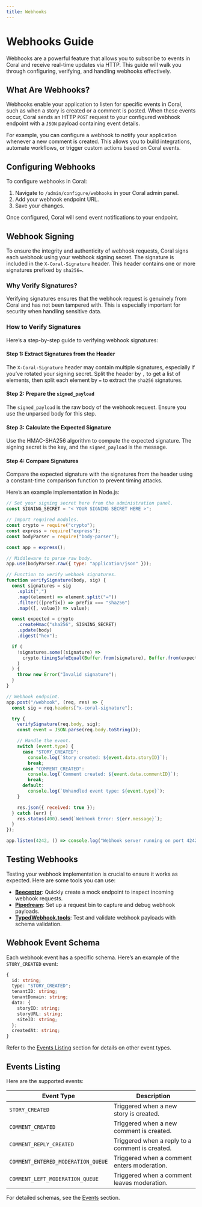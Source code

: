 ```yaml
---
title: Webhooks
---
```


# Webhooks Guide

Webhooks are a powerful feature that allows you to subscribe to events in Coral and receive real-time updates via HTTP. This guide will walk you through configuring, verifying, and handling webhooks effectively.

## What Are Webhooks?

Webhooks enable your application to listen for specific events in Coral, such as when a story is created or a comment is posted. When these events occur, Coral sends an HTTP `POST` request to your configured webhook endpoint with a `JSON` payload containing event details.

For example, you can configure a webhook to notify your application whenever a new comment is created. This allows you to build integrations, automate workflows, or trigger custom actions based on Coral events.

## Configuring Webhooks

To configure webhooks in Coral:

1. Navigate to `/admin/configure/webhooks` in your Coral admin panel.
2. Add your webhook endpoint URL.
3. Save your changes.

Once configured, Coral will send event notifications to your endpoint.

## Webhook Signing

To ensure the integrity and authenticity of webhook requests, Coral signs each webhook using your webhook signing secret. The signature is included in the `X-Coral-Signature` header. This header contains one or more signatures prefixed by `sha256=`.

### Why Verify Signatures?

Verifying signatures ensures that the webhook request is genuinely from Coral and has not been tampered with. This is especially important for security when handling sensitive data.

### How to Verify Signatures

Here’s a step-by-step guide to verifying webhook signatures:

#### **Step 1**: Extract Signatures from the Header

The `X-Coral-Signature` header may contain multiple signatures, especially if you’ve rotated your signing secret. Split the header by `,` to get a list of elements, then split each element by `=` to extract the `sha256` signatures.

#### **Step 2**: Prepare the `signed_payload`

The `signed_payload` is the raw body of the webhook request. Ensure you use the unparsed body for this step.

#### **Step 3**: Calculate the Expected Signature

Use the HMAC-SHA256 algorithm to compute the expected signature. The signing secret is the key, and the `signed_payload` is the message.

#### **Step 4**: Compare Signatures

Compare the expected signature with the signatures from the header using a constant-time comparison function to prevent timing attacks.

Here’s an example implementation in Node.js:

```js
// Set your signing secret here from the administration panel.
const SIGNING_SECRET = "< YOUR SIGNING SECRET HERE >";

// Import required modules.
const crypto = require("crypto");
const express = require("express");
const bodyParser = require("body-parser");

const app = express();

// Middleware to parse raw body.
app.use(bodyParser.raw({ type: "application/json" }));

// Function to verify webhook signatures.
function verifySignature(body, sig) {
  const signatures = sig
    .split(",")
    .map((element) => element.split("="))
    .filter(([prefix]) => prefix === "sha256")
    .map(([, value]) => value);

  const expected = crypto
    .createHmac("sha256", SIGNING_SECRET)
    .update(body)
    .digest("hex");

  if (
    !signatures.some((signature) =>
      crypto.timingSafeEqual(Buffer.from(signature), Buffer.from(expected))
    )
  ) {
    throw new Error("Invalid signature");
  }
}

// Webhook endpoint.
app.post("/webhook", (req, res) => {
  const sig = req.headers["x-coral-signature"];

  try {
    verifySignature(req.body, sig);
    const event = JSON.parse(req.body.toString());

    // Handle the event.
    switch (event.type) {
      case "STORY_CREATED":
        console.log(`Story created: ${event.data.storyID}`);
        break;
      case "COMMENT_CREATED":
        console.log(`Comment created: ${event.data.commentID}`);
        break;
      default:
        console.log(`Unhandled event type: ${event.type}`);
    }

    res.json({ received: true });
  } catch (err) {
    res.status(400).send(`Webhook Error: ${err.message}`);
  }
});

app.listen(4242, () => console.log("Webhook server running on port 4242"));
```

## Testing Webhooks

Testing your webhook implementation is crucial to ensure it works as expected. Here are some tools you can use:

- **[Beeceptor](https://beeceptor.com/)**: Quickly create a mock endpoint to inspect incoming webhook requests.
- **[Pipedream](https://pipedream.com/requestbin)**: Set up a request bin to capture and debug webhook payloads.
- **[TypedWebhook.tools](https://typedwebhook.tools/)**: Test and validate webhook payloads with schema validation.

## Webhook Event Schema

Each webhook event has a specific schema. Here’s an example of the `STORY_CREATED` event:

```ts
{
  id: string;
  type: "STORY_CREATED";
  tenantID: string;
  tenantDomain: string;
  data: {
    storyID: string;
    storyURL: string;
    siteID: string;
  };
  createdAt: string;
}
```

Refer to the [Events Listing](#events-listing) section for details on other event types.

## Events Listing

Here are the supported events:

| Event Type                        | Description                                      |
|-----------------------------------|--------------------------------------------------|
| `STORY_CREATED`                   | Triggered when a new story is created.           |
| `COMMENT_CREATED`                 | Triggered when a new comment is created.         |
| `COMMENT_REPLY_CREATED`           | Triggered when a reply to a comment is created.  |
| `COMMENT_ENTERED_MODERATION_QUEUE`| Triggered when a comment enters moderation.      |
| `COMMENT_LEFT_MODERATION_QUEUE`   | Triggered when a comment leaves moderation.      |

For detailed schemas, see the [Events](#events) section.
